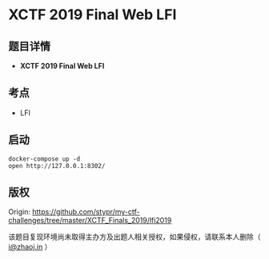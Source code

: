 # XCTF 2019 Final Web LFI

## 题目详情

- **XCTF 2019 Final Web LFI**

## 考点

- LFI

## 启动

    docker-compose up -d
    open http://127.0.0.1:8302/

## 版权

Origin: https://github.com/stypr/my-ctf-challenges/tree/master/XCTF_Finals_2019/lfi2019

该题目复现环境尚未取得主办方及出题人相关授权，如果侵权，请联系本人删除（ i@zhaoj.in ）
